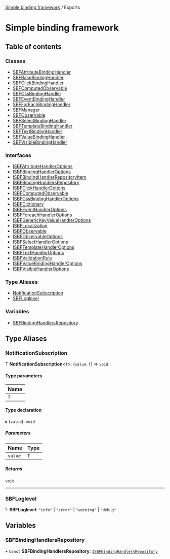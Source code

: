 [Simple binding framework](index.md) / Exports

# Simple binding framework

## Table of contents

### Classes

- [SBFAttributeBindingHandler](classes/SBFAttributeBindingHandler.md)
- [SBFBaseBindingHandler](classes/SBFBaseBindingHandler.md)
- [SBFClickBindingHandler](classes/SBFClickBindingHandler.md)
- [SBFComputedObservable](classes/SBFComputedObservable.md)
- [SBFCssBindingHandler](classes/SBFCssBindingHandler.md)
- [SBFEventBindingHandler](classes/SBFEventBindingHandler.md)
- [SBFForEachBindingHandler](classes/SBFForEachBindingHandler.md)
- [SBFManager](classes/SBFManager.md)
- [SBFObservable](classes/SBFObservable.md)
- [SBFSelectBindingHandler](classes/SBFSelectBindingHandler.md)
- [SBFTemplateBindingHandler](classes/SBFTemplateBindingHandler.md)
- [SBFTextBindingHandler](classes/SBFTextBindingHandler.md)
- [SBFValueBindingHandler](classes/SBFValueBindingHandler.md)
- [SBFVisibleBindingHandler](classes/SBFVisibleBindingHandler.md)

### Interfaces

- [ISBFAttributeHandlerOptions](interfaces/ISBFAttributeHandlerOptions.md)
- [ISBFBindingHandlerOptions](interfaces/ISBFBindingHandlerOptions.md)
- [ISBFBindingHandlerRepositoryItem](interfaces/ISBFBindingHandlerRepositoryItem.md)
- [ISBFBindingHandlersRepository](interfaces/ISBFBindingHandlersRepository.md)
- [ISBFClickHandlerOptions](interfaces/ISBFClickHandlerOptions.md)
- [ISBFComputedObservable](interfaces/ISBFComputedObservable.md)
- [ISBFCssBindingHandlerOptions](interfaces/ISBFCssBindingHandlerOptions.md)
- [ISBFDictionary](interfaces/ISBFDictionary.md)
- [ISBFEventHandlerOptions](interfaces/ISBFEventHandlerOptions.md)
- [ISBFForeachHandlerOptions](interfaces/ISBFForeachHandlerOptions.md)
- [ISBFGenericKeyValueHandlerOptions](interfaces/ISBFGenericKeyValueHandlerOptions.md)
- [ISBFLocalization](interfaces/ISBFLocalization.md)
- [ISBFObservable](interfaces/ISBFObservable.md)
- [ISBFObservableOptions](interfaces/ISBFObservableOptions.md)
- [ISBFSelectHandlerOptions](interfaces/ISBFSelectHandlerOptions.md)
- [ISBFTemplateHandlerOptions](interfaces/ISBFTemplateHandlerOptions.md)
- [ISBFTextHandlerOptions](interfaces/ISBFTextHandlerOptions.md)
- [ISBFValidationRule](interfaces/ISBFValidationRule.md)
- [ISBFValueBindingHandlerOptions](interfaces/ISBFValueBindingHandlerOptions.md)
- [ISBFVisibleHandlerOptions](interfaces/ISBFVisibleHandlerOptions.md)

### Type Aliases

- [NotificationSubscription](modules.md#notificationsubscription)
- [SBFLoglevel](modules.md#sbfloglevel)

### Variables

- [SBFBindingHandlersRepository](modules.md#sbfbindinghandlersrepository)

## Type Aliases

### NotificationSubscription

Ƭ **NotificationSubscription**<`T`\>: (`value`: `T`) => `void`

#### Type parameters

| Name |
| :------ |
| `T` |

#### Type declaration

▸ (`value`): `void`

##### Parameters

| Name | Type |
| :------ | :------ |
| `value` | `T` |

##### Returns

`void`

___

### SBFLoglevel

Ƭ **SBFLoglevel**: ``"info"`` \| ``"error"`` \| ``"warning"`` \| ``"debug"``

## Variables

### SBFBindingHandlersRepository

• `Const` **SBFBindingHandlersRepository**: [`ISBFBindingHandlersRepository`](interfaces/ISBFBindingHandlersRepository.md)

